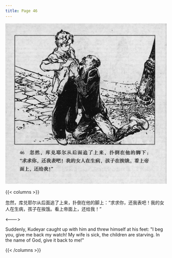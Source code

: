 ```yaml
---
title: Page 46
---
```


![biao page](./../../images/biao/seifert0726_biao_0050_046.jpg)

{{< columns >}}

忽然，库兑耶尔从后面追了上来，扑倒在他的脚上：“求求你，还我表吧！我的女人在生病，孩子在挨饿。看上帝面上，还给我！”

<--->

Suddenly, Kudeyar caught up with him and threw himself at his feet: "I beg you, give me back my watch! My wife is sick, the children are starving. In the name of God, give it back to me!"

{{< /columns >}}
